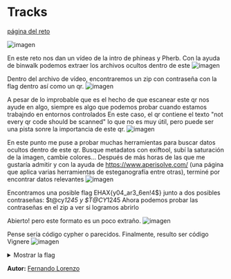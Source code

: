 # Tracks

[página del reto](https://ctf.ehax.tech/challenges)

![imagen](https://github.com/user-attachments/assets/b9b6fd28-8984-4831-a938-dac130a20b62)

En este reto nos dan un vídeo de la intro de phineas y Pherb.
Con la ayuda de binwalk podemos extraer los archivos ocultos dentro de este
![imagen](https://github.com/user-attachments/assets/ba92eac2-5b97-44c9-b004-b1b907a6fbe4)

Dentro del archivo de vídeo, encontraremos un zip con contraseña con la flag dentro así como un qr.
![imagen](https://github.com/user-attachments/assets/198f7cf4-8873-4d37-ac70-1943c71d46ce)

A pesar de lo improbable que es el hecho de que escanear este qr nos ayude en algo, siempre es algo que podemos probar cuando estamos trabajndo en entornos controlados
En este caso, el qr contiene el texto "not every qr code should be scanned" lo que no es muy útil, pero puede ser una pista sonre la importancia de este qr.
![imagen](https://github.com/user-attachments/assets/6325e7ed-bfb3-4a4f-893a-8092b7ba7f64)

En este punto me puse a probar muchas herramientas para buscar datos ocultos dentro de este qr. Busque metadatos con exiftool, subí la saturación de la imagen, cambie colores...
Después de más horas de las que me gustaría admitir y con la ayuda de https://www.aperisolve.com/ (una página que aplica varias herramientas de esteganografía entre otras), terminé por encontrar datos relevantes
![imagen](https://github.com/user-attachments/assets/b9424f75-6835-4a2f-889f-bef6de2199cb)

Encontramos una posible flag EHAX{y04_ar3_6en!4$} junto a dos posibles contraseñas: $t@cy*1245 y $T@CY*1245
Ahora podemos probar las contraseñas en el zip a ver si logramos abrirlo

Abierto! pero este formato es un poco extraño.
![imagen](https://github.com/user-attachments/assets/f0115cda-7933-4a64-ba96-2b82daf19e3c)

Pense sería código cypher o parecidos. Finalmente, resulto ser código Vignere
![imagen](https://github.com/user-attachments/assets/e803365c-ceb4-471e-8eb7-6b350e9ae67b)
<details>
  <summary>Mostrar la flag</summary>
EH4X{d00fen$hmirt7_l0v3ed_$t4cy}
</details>

**Autor:** [Fernando Lorenzo](https://github.com/Fernandolv123)
